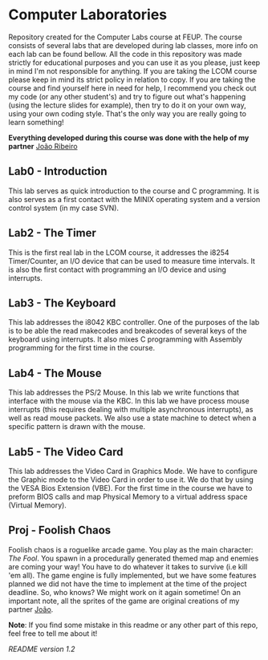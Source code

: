 # Computer Laboratories
Repository created for the Computer Labs course at FEUP.
The course consists of several labs that are developed during lab classes, more info on each lab can be found bellow.
All the code in this repository was made strictly for educational purposes and you can use it as you please, just keep in mind I'm not responsible for anything. If you are taking the LCOM course please keep in mind its strict policy in relation to copy. If you are taking the course and find yourself here in need for help, I recommend you check out my code (or any other student's) and try to figure out what's happening (using the lecture slides for example), then try to do it on your own way, using your own coding style. That's the only way you are really going to learn something! 

**Everything developed during this course was done with the help of my partner** [João Ribeiro](http://github.com/Fujicsso)

## Lab0 - Introduction
This lab serves as quick introduction to the course and C programming. It is also serves as a first contact with the MINIX operating system and a version control system (in my case SVN).

## Lab2 - The Timer
This is the first real lab in the LCOM course, it addresses the i8254 Timer/Counter, an I/O device that can be used to measure time intervals. It is also the first contact with programming an I/O device and using interrupts.

## Lab3 - The Keyboard 
This lab addresses the i8042 KBC controller. One of the purposes of the lab is to be able the read makecodes and breakcodes of several keys of the keyboard using interrupts. It also mixes C programming with Assembly programming for the first time in the course.

## Lab4 - The Mouse
This lab addresses the PS/2 Mouse. In this lab we write functions that interface with the mouse via the KBC. In this lab we have process mouse interrupts (this requires dealing with multiple asynchronous interrupts), as well as read mouse packets. We also use a state machine to detect when a specific pattern is drawn with the mouse.

## Lab5 - The Video Card
This lab addresses the Video Card in Graphics Mode. We have to configure the Graphic mode to the Video Card in order to use it. We do that by using the VESA Bios Extension (VBE). For the first time in the course we have to preform BIOS calls and map Physical Memory to a virtual address space (Virtual Memory).

## Proj - Foolish Chaos
Foolish chaos is a roguelike arcade game. You play as the main character: *The Fool*. You spawn in a procedurally generated themed map and enemies are coming your way! You have to do whatever it takes to survive (i.e kill 'em all). The game engine is fully implemented, but we have some features planned we did not have the time to implement at the time of the project deadline. So, who knows? We might work on it again sometime!
On an important note, all the sprites of the game are original creations of my partner [João](https://github.com/Fujicsso).



**Note**: If you find some mistake in this readme or any other part of this repo, feel free to tell me about it!

*README version 1.2*